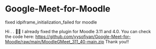 # Google-Meet-for-Moodle
fixed idpiframe_initialization_failed for moodle


Hi  . . 👋🏻
I already fixed the plugin for Moodle 3.11 and 4.0.
You can check the code here: https://github.com/yysofiyan/Google-Meet-for-Moodle/raw/main/MoodleGMeet_311_40-main.zip
Thank you!!
